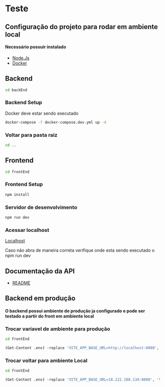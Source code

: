 
# Teste

## Configuração do projeto para rodar em ambiente local

#### Necessário possuir instalado
- [Node.Js](https://nodejs.org/en)
- [Docker](https://www.docker.com/)

## Backend
```sh
cd backEnd
```
### Backend Setup
Docker deve estar sendo executado
```sh
docker-compose -f docker-compose.dev.yml up -d
```
### Voltar para pasta raiz
```sh
cd ..
```
## Frontend
```sh
cd frontEnd
```
### Frontend Setup
```sh
npm install
```
### Servidor de desenvolvimento
```sh
npm run dev
```

### Acessar localhost
[Localhost](http://localhost:5173/)

Caso não abra de maneira correta verifique onde esta sendo executado o npm run dev

## Documentação da API

- [README](backEnd/README.md)


## Backend em produção

#### O backend possui ambiente de produção ja configurado e pode ser testado a partir do front em ambiente local

### Trocar variavel de ambiente para produção
```sh
cd frontEnd
```
```sh
(Get-Content .env) -replace 'VITE_APP_BASE_URL=http://localhost:8080', 'VITE_APP_BASE_URL=18.222.108.134:8080' | Set-Content .env
```

### Trocar voltar para ambiente Local
```sh
cd frontEnd
```
```sh
(Get-Content .env) -replace 'VITE_APP_BASE_URL=18.222.108.134:8080', 'VITE_APP_BASE_URL=http://localhost:8080' | Set-Content .env
```